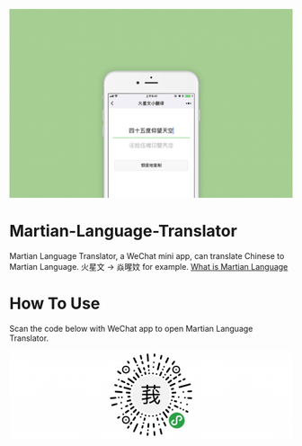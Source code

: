 ![Screenshot](https://github.com/taufook/Martian-Language-Translator/blob/master/Screenshot.png)
# Martian-Language-Translator
Martian Language Translator, a WeChat mini app, can translate Chinese to Martian Language. 火星文 -> 焱暒妏 for example.
[What is Martian Language](https://en.wikipedia.org/wiki/Martian_language)

# How To Use
Scan the code below with WeChat app to open Martian Language Translator.

![Code](https://github.com/taufook/Martian-Language-Translator/blob/master/code-768x238.png)
